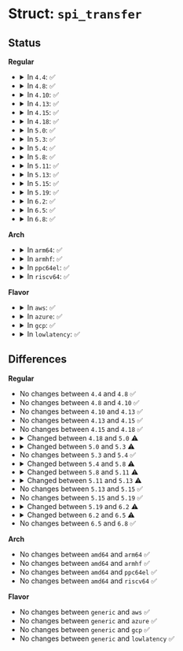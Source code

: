# Struct: <code>spi_transfer</code>

## Status
<b>Regular</b>
<ul>
<li>
<details>
<summary>In <code>4.4</code>: ✅</summary>

```c
struct spi_transfer {
    const void *tx_buf;
    void *rx_buf;
    unsigned int len;
    dma_addr_t tx_dma;
    dma_addr_t rx_dma;
    struct sg_table tx_sg;
    struct sg_table rx_sg;
    unsigned int cs_change;
    unsigned int tx_nbits;
    unsigned int rx_nbits;
    u8 bits_per_word;
    u16 delay_usecs;
    u32 speed_hz;
    struct list_head transfer_list;
};
```
</details>
</li>
<li>
<details>
<summary>In <code>4.8</code>: ✅</summary>

```c
struct spi_transfer {
    const void *tx_buf;
    void *rx_buf;
    unsigned int len;
    dma_addr_t tx_dma;
    dma_addr_t rx_dma;
    struct sg_table tx_sg;
    struct sg_table rx_sg;
    unsigned int cs_change;
    unsigned int tx_nbits;
    unsigned int rx_nbits;
    u8 bits_per_word;
    u16 delay_usecs;
    u32 speed_hz;
    struct list_head transfer_list;
};
```
</details>
</li>
<li>
<details>
<summary>In <code>4.10</code>: ✅</summary>

```c
struct spi_transfer {
    const void *tx_buf;
    void *rx_buf;
    unsigned int len;
    dma_addr_t tx_dma;
    dma_addr_t rx_dma;
    struct sg_table tx_sg;
    struct sg_table rx_sg;
    unsigned int cs_change;
    unsigned int tx_nbits;
    unsigned int rx_nbits;
    u8 bits_per_word;
    u16 delay_usecs;
    u32 speed_hz;
    struct list_head transfer_list;
};
```
</details>
</li>
<li>
<details>
<summary>In <code>4.13</code>: ✅</summary>

```c
struct spi_transfer {
    const void *tx_buf;
    void *rx_buf;
    unsigned int len;
    dma_addr_t tx_dma;
    dma_addr_t rx_dma;
    struct sg_table tx_sg;
    struct sg_table rx_sg;
    unsigned int cs_change;
    unsigned int tx_nbits;
    unsigned int rx_nbits;
    u8 bits_per_word;
    u16 delay_usecs;
    u32 speed_hz;
    struct list_head transfer_list;
};
```
</details>
</li>
<li>
<details>
<summary>In <code>4.15</code>: ✅</summary>

```c
struct spi_transfer {
    const void *tx_buf;
    void *rx_buf;
    unsigned int len;
    dma_addr_t tx_dma;
    dma_addr_t rx_dma;
    struct sg_table tx_sg;
    struct sg_table rx_sg;
    unsigned int cs_change;
    unsigned int tx_nbits;
    unsigned int rx_nbits;
    u8 bits_per_word;
    u16 delay_usecs;
    u32 speed_hz;
    struct list_head transfer_list;
};
```
</details>
</li>
<li>
<details>
<summary>In <code>4.18</code>: ✅</summary>

```c
struct spi_transfer {
    const void *tx_buf;
    void *rx_buf;
    unsigned int len;
    dma_addr_t tx_dma;
    dma_addr_t rx_dma;
    struct sg_table tx_sg;
    struct sg_table rx_sg;
    unsigned int cs_change;
    unsigned int tx_nbits;
    unsigned int rx_nbits;
    u8 bits_per_word;
    u16 delay_usecs;
    u32 speed_hz;
    struct list_head transfer_list;
};
```
</details>
</li>
<li>
<details>
<summary>In <code>5.0</code>: ✅</summary>

```c
struct spi_transfer {
    const void *tx_buf;
    void *rx_buf;
    unsigned int len;
    dma_addr_t tx_dma;
    dma_addr_t rx_dma;
    struct sg_table tx_sg;
    struct sg_table rx_sg;
    unsigned int cs_change;
    unsigned int tx_nbits;
    unsigned int rx_nbits;
    u8 bits_per_word;
    u16 delay_usecs;
    u32 speed_hz;
    u16 word_delay;
    struct list_head transfer_list;
};
```
</details>
</li>
<li>
<details>
<summary>In <code>5.3</code>: ✅</summary>

```c
struct spi_transfer {
    const void *tx_buf;
    void *rx_buf;
    unsigned int len;
    dma_addr_t tx_dma;
    dma_addr_t rx_dma;
    struct sg_table tx_sg;
    struct sg_table rx_sg;
    unsigned int cs_change;
    unsigned int tx_nbits;
    unsigned int rx_nbits;
    u8 bits_per_word;
    u8 word_delay_usecs;
    u16 delay_usecs;
    u16 cs_change_delay;
    u8 cs_change_delay_unit;
    u32 speed_hz;
    u16 word_delay;
    u32 effective_speed_hz;
    struct list_head transfer_list;
};
```
</details>
</li>
<li>
<details>
<summary>In <code>5.4</code>: ✅</summary>

```c
struct spi_transfer {
    const void *tx_buf;
    void *rx_buf;
    unsigned int len;
    dma_addr_t tx_dma;
    dma_addr_t rx_dma;
    struct sg_table tx_sg;
    struct sg_table rx_sg;
    unsigned int cs_change;
    unsigned int tx_nbits;
    unsigned int rx_nbits;
    u8 bits_per_word;
    u8 word_delay_usecs;
    u16 delay_usecs;
    u16 cs_change_delay;
    u8 cs_change_delay_unit;
    u32 speed_hz;
    u16 word_delay;
    u32 effective_speed_hz;
    struct list_head transfer_list;
};
```
</details>
</li>
<li>
<details>
<summary>In <code>5.8</code>: ✅</summary>

```c
struct spi_transfer {
    const void *tx_buf;
    void *rx_buf;
    unsigned int len;
    dma_addr_t tx_dma;
    dma_addr_t rx_dma;
    struct sg_table tx_sg;
    struct sg_table rx_sg;
    unsigned int cs_change;
    unsigned int tx_nbits;
    unsigned int rx_nbits;
    u8 bits_per_word;
    u16 delay_usecs;
    struct spi_delay delay;
    struct spi_delay cs_change_delay;
    struct spi_delay word_delay;
    u32 speed_hz;
    u32 effective_speed_hz;
    unsigned int ptp_sts_word_pre;
    unsigned int ptp_sts_word_post;
    struct ptp_system_timestamp *ptp_sts;
    bool timestamped;
    struct list_head transfer_list;
};
```
</details>
</li>
<li>
<details>
<summary>In <code>5.11</code>: ✅</summary>

```c
struct spi_transfer {
    const void *tx_buf;
    void *rx_buf;
    unsigned int len;
    dma_addr_t tx_dma;
    dma_addr_t rx_dma;
    struct sg_table tx_sg;
    struct sg_table rx_sg;
    unsigned int cs_change;
    unsigned int tx_nbits;
    unsigned int rx_nbits;
    u8 bits_per_word;
    u16 delay_usecs;
    struct spi_delay delay;
    struct spi_delay cs_change_delay;
    struct spi_delay word_delay;
    u32 speed_hz;
    u32 effective_speed_hz;
    unsigned int ptp_sts_word_pre;
    unsigned int ptp_sts_word_post;
    struct ptp_system_timestamp *ptp_sts;
    bool timestamped;
    struct list_head transfer_list;
    u16 error;
};
```
</details>
</li>
<li>
<details>
<summary>In <code>5.13</code>: ✅</summary>

```c
struct spi_transfer {
    const void *tx_buf;
    void *rx_buf;
    unsigned int len;
    dma_addr_t tx_dma;
    dma_addr_t rx_dma;
    struct sg_table tx_sg;
    struct sg_table rx_sg;
    unsigned int dummy_data;
    unsigned int cs_change;
    unsigned int tx_nbits;
    unsigned int rx_nbits;
    u8 bits_per_word;
    struct spi_delay delay;
    struct spi_delay cs_change_delay;
    struct spi_delay word_delay;
    u32 speed_hz;
    u32 effective_speed_hz;
    unsigned int ptp_sts_word_pre;
    unsigned int ptp_sts_word_post;
    struct ptp_system_timestamp *ptp_sts;
    bool timestamped;
    struct list_head transfer_list;
    u16 error;
};
```
</details>
</li>
<li>
<details>
<summary>In <code>5.15</code>: ✅</summary>

```c
struct spi_transfer {
    const void *tx_buf;
    void *rx_buf;
    unsigned int len;
    dma_addr_t tx_dma;
    dma_addr_t rx_dma;
    struct sg_table tx_sg;
    struct sg_table rx_sg;
    unsigned int dummy_data;
    unsigned int cs_change;
    unsigned int tx_nbits;
    unsigned int rx_nbits;
    u8 bits_per_word;
    struct spi_delay delay;
    struct spi_delay cs_change_delay;
    struct spi_delay word_delay;
    u32 speed_hz;
    u32 effective_speed_hz;
    unsigned int ptp_sts_word_pre;
    unsigned int ptp_sts_word_post;
    struct ptp_system_timestamp *ptp_sts;
    bool timestamped;
    struct list_head transfer_list;
    u16 error;
};
```
</details>
</li>
<li>
<details>
<summary>In <code>5.19</code>: ✅</summary>

```c
struct spi_transfer {
    const void *tx_buf;
    void *rx_buf;
    unsigned int len;
    dma_addr_t tx_dma;
    dma_addr_t rx_dma;
    struct sg_table tx_sg;
    struct sg_table rx_sg;
    unsigned int dummy_data;
    unsigned int cs_change;
    unsigned int tx_nbits;
    unsigned int rx_nbits;
    u8 bits_per_word;
    struct spi_delay delay;
    struct spi_delay cs_change_delay;
    struct spi_delay word_delay;
    u32 speed_hz;
    u32 effective_speed_hz;
    unsigned int ptp_sts_word_pre;
    unsigned int ptp_sts_word_post;
    struct ptp_system_timestamp *ptp_sts;
    bool timestamped;
    struct list_head transfer_list;
    u16 error;
};
```
</details>
</li>
<li>
<details>
<summary>In <code>6.2</code>: ✅</summary>

```c
struct spi_transfer {
    const void *tx_buf;
    void *rx_buf;
    unsigned int len;
    dma_addr_t tx_dma;
    dma_addr_t rx_dma;
    struct sg_table tx_sg;
    struct sg_table rx_sg;
    unsigned int dummy_data;
    unsigned int cs_off;
    unsigned int cs_change;
    unsigned int tx_nbits;
    unsigned int rx_nbits;
    u8 bits_per_word;
    struct spi_delay delay;
    struct spi_delay cs_change_delay;
    struct spi_delay word_delay;
    u32 speed_hz;
    u32 effective_speed_hz;
    unsigned int ptp_sts_word_pre;
    unsigned int ptp_sts_word_post;
    struct ptp_system_timestamp *ptp_sts;
    bool timestamped;
    struct list_head transfer_list;
    u16 error;
};
```
</details>
</li>
<li>
<details>
<summary>In <code>6.5</code>: ✅</summary>

```c
struct spi_transfer {
    const void *tx_buf;
    void *rx_buf;
    unsigned int len;
    u16 error;
    dma_addr_t tx_dma;
    dma_addr_t rx_dma;
    struct sg_table tx_sg;
    struct sg_table rx_sg;
    unsigned int dummy_data;
    unsigned int cs_off;
    unsigned int cs_change;
    unsigned int tx_nbits;
    unsigned int rx_nbits;
    unsigned int timestamped;
    u8 bits_per_word;
    struct spi_delay delay;
    struct spi_delay cs_change_delay;
    struct spi_delay word_delay;
    u32 speed_hz;
    u32 effective_speed_hz;
    unsigned int ptp_sts_word_pre;
    unsigned int ptp_sts_word_post;
    struct ptp_system_timestamp *ptp_sts;
    struct list_head transfer_list;
};
```
</details>
</li>
<li>
<details>
<summary>In <code>6.8</code>: ✅</summary>

```c
struct spi_transfer {
    const void *tx_buf;
    void *rx_buf;
    unsigned int len;
    u16 error;
    dma_addr_t tx_dma;
    dma_addr_t rx_dma;
    struct sg_table tx_sg;
    struct sg_table rx_sg;
    unsigned int dummy_data;
    unsigned int cs_off;
    unsigned int cs_change;
    unsigned int tx_nbits;
    unsigned int rx_nbits;
    unsigned int timestamped;
    u8 bits_per_word;
    struct spi_delay delay;
    struct spi_delay cs_change_delay;
    struct spi_delay word_delay;
    u32 speed_hz;
    u32 effective_speed_hz;
    unsigned int ptp_sts_word_pre;
    unsigned int ptp_sts_word_post;
    struct ptp_system_timestamp *ptp_sts;
    struct list_head transfer_list;
};
```
</details>
</li>
</ul>
<b>Arch</b>
<ul>
<li>
<details>
<summary>In <code>arm64</code>: ✅</summary>

```c
struct spi_transfer {
    const void *tx_buf;
    void *rx_buf;
    unsigned int len;
    dma_addr_t tx_dma;
    dma_addr_t rx_dma;
    struct sg_table tx_sg;
    struct sg_table rx_sg;
    unsigned int cs_change;
    unsigned int tx_nbits;
    unsigned int rx_nbits;
    u8 bits_per_word;
    u8 word_delay_usecs;
    u16 delay_usecs;
    u16 cs_change_delay;
    u8 cs_change_delay_unit;
    u32 speed_hz;
    u16 word_delay;
    u32 effective_speed_hz;
    struct list_head transfer_list;
};
```
</details>
</li>
<li>
<details>
<summary>In <code>armhf</code>: ✅</summary>

```c
struct spi_transfer {
    const void *tx_buf;
    void *rx_buf;
    unsigned int len;
    dma_addr_t tx_dma;
    dma_addr_t rx_dma;
    struct sg_table tx_sg;
    struct sg_table rx_sg;
    unsigned int cs_change;
    unsigned int tx_nbits;
    unsigned int rx_nbits;
    u8 bits_per_word;
    u8 word_delay_usecs;
    u16 delay_usecs;
    u16 cs_change_delay;
    u8 cs_change_delay_unit;
    u32 speed_hz;
    u16 word_delay;
    u32 effective_speed_hz;
    struct list_head transfer_list;
};
```
</details>
</li>
<li>
<details>
<summary>In <code>ppc64el</code>: ✅</summary>

```c
struct spi_transfer {
    const void *tx_buf;
    void *rx_buf;
    unsigned int len;
    dma_addr_t tx_dma;
    dma_addr_t rx_dma;
    struct sg_table tx_sg;
    struct sg_table rx_sg;
    unsigned int cs_change;
    unsigned int tx_nbits;
    unsigned int rx_nbits;
    u8 bits_per_word;
    u8 word_delay_usecs;
    u16 delay_usecs;
    u16 cs_change_delay;
    u8 cs_change_delay_unit;
    u32 speed_hz;
    u16 word_delay;
    u32 effective_speed_hz;
    struct list_head transfer_list;
};
```
</details>
</li>
<li>
<details>
<summary>In <code>riscv64</code>: ✅</summary>

```c
struct spi_transfer {
    const void *tx_buf;
    void *rx_buf;
    unsigned int len;
    dma_addr_t tx_dma;
    dma_addr_t rx_dma;
    struct sg_table tx_sg;
    struct sg_table rx_sg;
    unsigned int cs_change;
    unsigned int tx_nbits;
    unsigned int rx_nbits;
    u8 bits_per_word;
    u8 word_delay_usecs;
    u16 delay_usecs;
    u16 cs_change_delay;
    u8 cs_change_delay_unit;
    u32 speed_hz;
    u16 word_delay;
    u32 effective_speed_hz;
    struct list_head transfer_list;
};
```
</details>
</li>
</ul>
<b>Flavor</b>
<ul>
<li>
<details>
<summary>In <code>aws</code>: ✅</summary>

```c
struct spi_transfer {
    const void *tx_buf;
    void *rx_buf;
    unsigned int len;
    dma_addr_t tx_dma;
    dma_addr_t rx_dma;
    struct sg_table tx_sg;
    struct sg_table rx_sg;
    unsigned int cs_change;
    unsigned int tx_nbits;
    unsigned int rx_nbits;
    u8 bits_per_word;
    u8 word_delay_usecs;
    u16 delay_usecs;
    u16 cs_change_delay;
    u8 cs_change_delay_unit;
    u32 speed_hz;
    u16 word_delay;
    u32 effective_speed_hz;
    struct list_head transfer_list;
};
```
</details>
</li>
<li>
<details>
<summary>In <code>azure</code>: ✅</summary>

```c
struct spi_transfer {
    const void *tx_buf;
    void *rx_buf;
    unsigned int len;
    dma_addr_t tx_dma;
    dma_addr_t rx_dma;
    struct sg_table tx_sg;
    struct sg_table rx_sg;
    unsigned int cs_change;
    unsigned int tx_nbits;
    unsigned int rx_nbits;
    u8 bits_per_word;
    u8 word_delay_usecs;
    u16 delay_usecs;
    u16 cs_change_delay;
    u8 cs_change_delay_unit;
    u32 speed_hz;
    u16 word_delay;
    u32 effective_speed_hz;
    struct list_head transfer_list;
};
```
</details>
</li>
<li>
<details>
<summary>In <code>gcp</code>: ✅</summary>

```c
struct spi_transfer {
    const void *tx_buf;
    void *rx_buf;
    unsigned int len;
    dma_addr_t tx_dma;
    dma_addr_t rx_dma;
    struct sg_table tx_sg;
    struct sg_table rx_sg;
    unsigned int cs_change;
    unsigned int tx_nbits;
    unsigned int rx_nbits;
    u8 bits_per_word;
    u8 word_delay_usecs;
    u16 delay_usecs;
    u16 cs_change_delay;
    u8 cs_change_delay_unit;
    u32 speed_hz;
    u16 word_delay;
    u32 effective_speed_hz;
    struct list_head transfer_list;
};
```
</details>
</li>
<li>
<details>
<summary>In <code>lowlatency</code>: ✅</summary>

```c
struct spi_transfer {
    const void *tx_buf;
    void *rx_buf;
    unsigned int len;
    dma_addr_t tx_dma;
    dma_addr_t rx_dma;
    struct sg_table tx_sg;
    struct sg_table rx_sg;
    unsigned int cs_change;
    unsigned int tx_nbits;
    unsigned int rx_nbits;
    u8 bits_per_word;
    u8 word_delay_usecs;
    u16 delay_usecs;
    u16 cs_change_delay;
    u8 cs_change_delay_unit;
    u32 speed_hz;
    u16 word_delay;
    u32 effective_speed_hz;
    struct list_head transfer_list;
};
```
</details>
</li>
</ul>

## Differences
<b>Regular</b>
<ul>
<li>
No changes between <code>4.4</code> and <code>4.8</code> ✅
</li>
<li>
No changes between <code>4.8</code> and <code>4.10</code> ✅
</li>
<li>
No changes between <code>4.10</code> and <code>4.13</code> ✅
</li>
<li>
No changes between <code>4.13</code> and <code>4.15</code> ✅
</li>
<li>
No changes between <code>4.15</code> and <code>4.18</code> ✅
</li>
<li>
<details>
<summary>Changed between <code>4.18</code> and <code>5.0</code> ⚠️</summary>
<ul>
<li>
<b>Field added. </b>
<code>u16 word_delay</code>
</li>
</ul>
</details>
</li>
<li>
<details>
<summary>Changed between <code>5.0</code> and <code>5.3</code> ⚠️</summary>
<ul>
<li>
<b>Field added. </b>
<code>u8 word_delay_usecs</code>
</li>
<li>
<b>Field added. </b>
<code>u16 cs_change_delay</code>
</li>
<li>
<b>Field added. </b>
<code>u8 cs_change_delay_unit</code>
</li>
<li>
<b>Field added. </b>
<code>u32 effective_speed_hz</code>
</li>
</ul>
</details>
</li>
<li>
No changes between <code>5.3</code> and <code>5.4</code> ✅
</li>
<li>
<details>
<summary>Changed between <code>5.4</code> and <code>5.8</code> ⚠️</summary>
<ul>
<li>
<b>Field added. </b>
<code>struct spi_delay delay</code>
</li>
<li>
<b>Field added. </b>
<code>unsigned int ptp_sts_word_pre</code>
</li>
<li>
<b>Field added. </b>
<code>unsigned int ptp_sts_word_post</code>
</li>
<li>
<b>Field added. </b>
<code>struct ptp_system_timestamp *ptp_sts</code>
</li>
<li>
<b>Field added. </b>
<code>bool timestamped</code>
</li>
<li>
<b>Field removed. </b>
<code>u8 word_delay_usecs</code>
</li>
<li>
<b>Field removed. </b>
<code>u8 cs_change_delay_unit</code>
</li>
<li>
<b>Field type changed. </b>
<code>u16 cs_change_delay</code> ➡️ <code>struct spi_delay cs_change_delay</code>
</li>
<li>
<b>Field type changed. </b>
<code>u16 word_delay</code> ➡️ <code>struct spi_delay word_delay</code>
</li>
</ul>
</details>
</li>
<li>
<details>
<summary>Changed between <code>5.8</code> and <code>5.11</code> ⚠️</summary>
<ul>
<li>
<b>Field added. </b>
<code>u16 error</code>
</li>
</ul>
</details>
</li>
<li>
<details>
<summary>Changed between <code>5.11</code> and <code>5.13</code> ⚠️</summary>
<ul>
<li>
<b>Field added. </b>
<code>unsigned int dummy_data</code>
</li>
<li>
<b>Field removed. </b>
<code>u16 delay_usecs</code>
</li>
</ul>
</details>
</li>
<li>
No changes between <code>5.13</code> and <code>5.15</code> ✅
</li>
<li>
No changes between <code>5.15</code> and <code>5.19</code> ✅
</li>
<li>
<details>
<summary>Changed between <code>5.19</code> and <code>6.2</code> ⚠️</summary>
<ul>
<li>
<b>Field added. </b>
<code>unsigned int cs_off</code>
</li>
</ul>
</details>
</li>
<li>
<details>
<summary>Changed between <code>6.2</code> and <code>6.5</code> ⚠️</summary>
<ul>
<li>
<b>Field type changed. </b>
<code>bool timestamped</code> ➡️ <code>unsigned int timestamped</code>
</li>
</ul>
</details>
</li>
<li>
No changes between <code>6.5</code> and <code>6.8</code> ✅
</li>
</ul>
<b>Arch</b>
<ul>
<li>
No changes between <code>amd64</code> and <code>arm64</code> ✅
</li>
<li>
No changes between <code>amd64</code> and <code>armhf</code> ✅
</li>
<li>
No changes between <code>amd64</code> and <code>ppc64el</code> ✅
</li>
<li>
No changes between <code>amd64</code> and <code>riscv64</code> ✅
</li>
</ul>
<b>Flavor</b>
<ul>
<li>
No changes between <code>generic</code> and <code>aws</code> ✅
</li>
<li>
No changes between <code>generic</code> and <code>azure</code> ✅
</li>
<li>
No changes between <code>generic</code> and <code>gcp</code> ✅
</li>
<li>
No changes between <code>generic</code> and <code>lowlatency</code> ✅
</li>
</ul>

